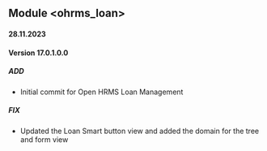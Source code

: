 ## Module <ohrms_loan>

#### 28.11.2023
#### Version 17.0.1.0.0
##### ADD

- Initial commit for Open HRMS Loan Management

##### FIX 

- Updated the Loan Smart button view and added the domain for the tree and form view